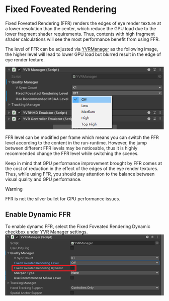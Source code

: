 # Fixed Foveated Rendering

Fixed Foveated Rendering (FFR) renders the edges of eye render texture at a lower resolution than the center, which reduce the GPU load due to the lower fragment shader requirements. Thus, contents with high fragment shader calculations will see the most performance benefit from using FFR.

The level of FFR can be adjusted via [YVRManager](xref:YVR.Core.YVRManager) as the following image, the higher level will lead to lower GPU load but blurred result in the edge of eye render texture.

![Fixed Foveated Rendering](FixedFoveatedRendering/2021-04-29-16-06-46.png)

FFR level can be modified per frame which means you can switch the FFR level according to the content in the run-runtime. However, the jump between different FFR levels may be noticeable, thus it is highly recommended change the FFR level while switching the scenes.

Keep in mind that GPU performance improvement brought by FFR comes at the cost of reduction in the effect of the edges of the eye render textures. Thus, while using FFR, you should pay attention to the balance between visual quality and GPU performance.

> [!Warning]
> FFR is not the silver bullet for GPU performance issues.


## Enable Dynamic FFR

To enable dynamc FFR, select the Fixed Foveated Rendering Dynamic checkbox under YVR Manager settings. 
    ![DynamicFFR](./FixedFoveatedRendering/DynamicFFR.png)
